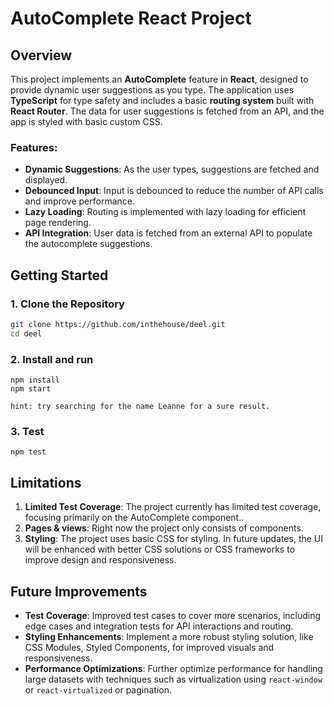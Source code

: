 # AutoComplete React Project

## Overview

This project implements an **AutoComplete** feature in **React**, designed to provide dynamic user suggestions as you type. The application uses **TypeScript** for type safety and includes a basic **routing system** built with **React Router**. The data for user suggestions is fetched from an API, and the app is styled with basic custom CSS.

### Features:
- **Dynamic Suggestions**: As the user types, suggestions are fetched and displayed.
- **Debounced Input**: Input is debounced to reduce the number of API calls and improve performance.
- **Lazy Loading**: Routing is implemented with lazy loading for efficient page rendering.
- **API Integration**: User data is fetched from an external API to populate the autocomplete suggestions.

## Getting Started

### 1. Clone the Repository

```bash
git clone https://github.com/inthehouse/deel.git
cd deel
```
### 2. Install and run
```
npm install
npm start
```
```
hint: try searching for the name Leanne for a sure result.
```
### 3. Test
```
npm test
```

## Limitations

1. **Limited Test Coverage**: The project currently has limited test coverage, focusing primarily on the AutoComplete component..
2. **Pages & views**: Right now the project only consists of components.
3. **Styling**: The project uses basic CSS for styling. In future updates, the UI will be enhanced with better CSS solutions or CSS frameworks to improve design and responsiveness.
   
## Future Improvements

- **Test Coverage**: Improved test cases to cover more scenarios, including edge cases and integration tests for API interactions and routing.
- **Styling Enhancements**: Implement a more robust styling solution, like CSS Modules, Styled Components, for improved visuals and responsiveness.
- **Performance Optimizations**: Further optimize performance for handling large datasets with techniques such as virtualization using ```react-window``` or ```react-virtualized``` or pagination.
